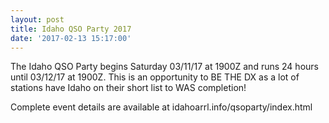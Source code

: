 ```yaml
---
layout: post
title: Idaho QSO Party 2017
date: '2017-02-13 15:17:00'
---
```


The Idaho QSO Party begins Saturday 03/11/17 at 1900Z and runs 24 hours until 03/12/17 at
1900Z.  This is an opportunity to BE THE DX as a lot of stations have
Idaho on their short list to WAS completion!  

Complete event details are available at
idahoarrl.info/qsoparty/index.html